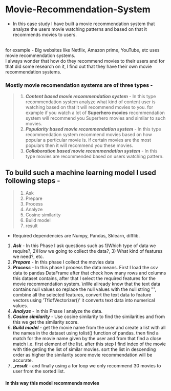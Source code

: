 # Movie-Recommendation-System

* In this case study I have built a movie recommendation system that analyze the users movie watching patterns and based on that it recommends movies to users.
<br/>
for example - Big websites like Netflix, Amazon prime, YouTube, etc uses movie recommendation systems.
<br/>
I always wonder that how do they recommend movies to their users and for that did some research on it, I find out that they have their own movie recommendation systems.

### Mostly movie recomendation systems are of three types - 
> 1. _**Content based movie recommendation system**_ - In this type recommendation system analyze what kind of content user is watching based on that it will recommend movies to you. for example if you watch a lot of **Superhero movies** recommendation system will recommend you Superhero movies and similar to such movies.
> 2. _**Popularity based movie recommendation system**_ - In this type recommendation system recommend movies based on how popular a perticular movie is. if certain movies are the most populars then it will recommend you these movies.
> 3. _**Collaboration based movie recommendation system**_ - In this type movies are recommended based on users watching pattern.

## To build such a machine learning model I used following steps - 
> 1. Ask
> 2. Prepare
> 3. Process
> 4. Analyze
> 5. Cosine similarity
> 6. Build model
> 7. result

* Required dependencies are Numpy, Pandas, Sklearn, difflib.

1. _**Ask**_ - In this Phase I ask questions such as 1)Which type of data we require?, 2)How we going to collect the data?, 3) What kind of features we need?, etc.
2. _**Prepare**_ - In this phase I collect the movies data
3. _**Process**_ - In this phase I process the data means. First I load the csv data to pandas DataFrame after that check how many rows and columns this dataset contains, after that I select the required features for the movie recommendation system. \nWe allready know that the text data contains null values so replace the null values with the null string "", combine all the selected features, convert the text data to feature vectors using 'TfidfVectorizer()' it converts text data into numerical values.
4. _**Analyze**_ - In this Phase I analyze the data.
5. _**Cosine similarity**_ - Use cosine similarity to find the similarities and from this we get the similarity score.
6. _**Build model**_ - get the movie name from the user and create a list with all the names in the dataset using tolist() function of pandas. then find a match for the movie name given by the user and from that find a close match i.e. first element of the list. after this step I find index of the movie with title getiing the list of similar movies. sort the list in descending order as higher the similarity score movie recommendation will be accurate.
7. __**result**_ - and finally using a for loop we only recommend 30 movies to user from the sorted list.

#### In this way this model recommends movies
